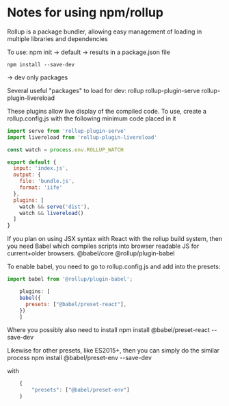 # Notes for using npm/rollup

Rollup is a package bundler, allowing easy management of loading in multiple libraries and dependencies

To use:
    npm init
-> default -> results in a package.json file

    npm install --save-dev
-> dev only packages

Several useful "packages" to load for dev:
    rollup
    rollup-plugin-serve
    rollup-plugin-livereload

These plugins allow live display of the compiled code. To use, create a rollup.config.js with the following minimum code placed in it

```javascript
import serve from 'rollup-plugin-serve'
import livereload from 'rollup-plugin-livereload'

const watch = process.env.ROLLUP_WATCH

export default {
  input: 'index.js',
  output: {
    file: 'bundle.js',
    format: 'iife'
  },
  plugins: [
    watch && serve('dist'),
    watch && livereload()
  ]
}
```
If you plan on using JSX syntax with React with the rollup build system, then you need Babel which compiles scripts into browser readable JS for current+older browsers.
    @babel/core
    @rollup/plugin-babel

To enable babel, you need to go to rollup.config.js and add into the presets:

```javascript
import babel from '@rollup/plugin-babel';

    plugins: [
    babel({
      presets: ["@babel/preset-react"],
    })
    ]
```

Where you possibly also need to install
    npm install @babel/preset-react --save-dev

Likewise for other presets, like ES2015+, then you can simply do the similar process
    npm install @babel/preset-env --save-dev

with
```javascript
    {
        "presets": ["@babel/preset-env"]
    }
```

